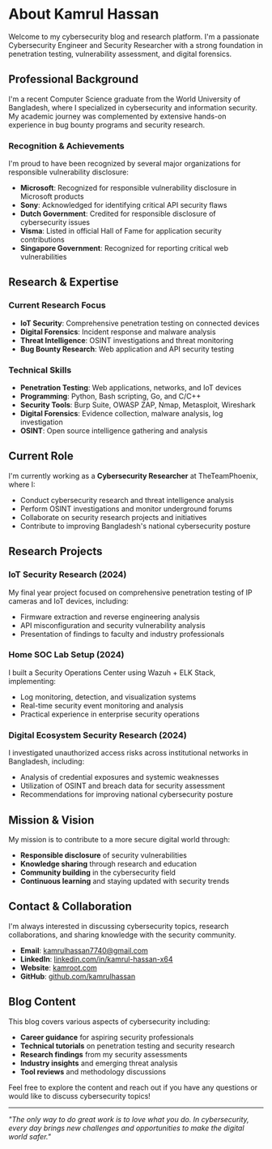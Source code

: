 # About Kamrul Hassan

Welcome to my cybersecurity blog and research platform. I'm a passionate Cybersecurity Engineer and Security Researcher with a strong foundation in penetration testing, vulnerability assessment, and digital forensics.

## Professional Background

I'm a recent Computer Science graduate from the World University of Bangladesh, where I specialized in cybersecurity and information security. My academic journey was complemented by extensive hands-on experience in bug bounty programs and security research.

### Recognition & Achievements

I'm proud to have been recognized by several major organizations for responsible vulnerability disclosure:

- **Microsoft**: Recognized for responsible vulnerability disclosure in Microsoft products
- **Sony**: Acknowledged for identifying critical API security flaws  
- **Dutch Government**: Credited for responsible disclosure of cybersecurity issues
- **Visma**: Listed in official Hall of Fame for application security contributions
- **Singapore Government**: Recognized for reporting critical web vulnerabilities

## Research & Expertise

### Current Research Focus
- **IoT Security**: Comprehensive penetration testing on connected devices
- **Digital Forensics**: Incident response and malware analysis
- **Threat Intelligence**: OSINT investigations and threat monitoring
- **Bug Bounty Research**: Web application and API security testing

### Technical Skills
- **Penetration Testing**: Web applications, networks, and IoT devices
- **Programming**: Python, Bash scripting, Go, and C/C++
- **Security Tools**: Burp Suite, OWASP ZAP, Nmap, Metasploit, Wireshark
- **Digital Forensics**: Evidence collection, malware analysis, log investigation
- **OSINT**: Open source intelligence gathering and analysis

## Current Role

I'm currently working as a **Cybersecurity Researcher** at TheTeamPhoenix, where I:
- Conduct cybersecurity research and threat intelligence analysis
- Perform OSINT investigations and monitor underground forums
- Collaborate on security research projects and initiatives
- Contribute to improving Bangladesh's national cybersecurity posture

## Research Projects

### IoT Security Research (2024)
My final year project focused on comprehensive penetration testing of IP cameras and IoT devices, including:
- Firmware extraction and reverse engineering analysis
- API misconfiguration and security vulnerability analysis
- Presentation of findings to faculty and industry professionals

### Home SOC Lab Setup (2024)
I built a Security Operations Center using Wazuh + ELK Stack, implementing:
- Log monitoring, detection, and visualization systems
- Real-time security event monitoring and analysis
- Practical experience in enterprise security operations

### Digital Ecosystem Security Research (2024)
I investigated unauthorized access risks across institutional networks in Bangladesh, including:
- Analysis of credential exposures and systemic weaknesses
- Utilization of OSINT and breach data for security assessment
- Recommendations for improving national cybersecurity posture

## Mission & Vision

My mission is to contribute to a more secure digital world through:
- **Responsible disclosure** of security vulnerabilities
- **Knowledge sharing** through research and education
- **Community building** in the cybersecurity field
- **Continuous learning** and staying updated with security trends

## Contact & Collaboration

I'm always interested in discussing cybersecurity topics, research collaborations, and sharing knowledge with the security community.

- **Email**: [kamrulhassan7740@gmail.com](mailto:kamrulhassan7740@gmail.com)
- **LinkedIn**: [linkedin.com/in/kamrul-hassan-x64](https://linkedin.com/in/kamrul-hassan-x64)
- **Website**: [kamroot.com](https://kamroot.com)
- **GitHub**: [github.com/kamrulhassan](https://github.com/kamrulhassan)

## Blog Content

This blog covers various aspects of cybersecurity including:
- **Career guidance** for aspiring security professionals
- **Technical tutorials** on penetration testing and security research
- **Research findings** from my security assessments
- **Industry insights** and emerging threat analysis
- **Tool reviews** and methodology discussions

Feel free to explore the content and reach out if you have any questions or would like to discuss cybersecurity topics!

---

*"The only way to do great work is to love what you do. In cybersecurity, every day brings new challenges and opportunities to make the digital world safer."*